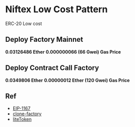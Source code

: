 # Niftex Low Cost Pattern

ERC-20 Low cost

## Deploy Factory Mainnet

**0.03126486 Ether**
**0.000000066 (66 Gwei) Gas Price**

## Deploy Contract Call Factory 

**0.0349806 Ether**
**0.00000012 Ether (120 Gwei) Gas Price**

## Ref
- [EIP-1167](https://eips.ethereum.org/EIPS/eip-1167)
- [clone-factory](https://github.com/developerfred/clone-factory)
- [liteToken](https://github.com/lexDAO/litetoken)
